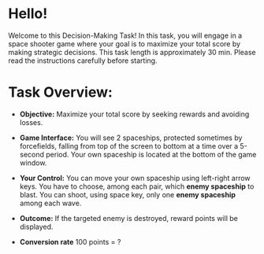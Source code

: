 # Hello!
Welcome to this Decision-Making Task! In this task, you will engage in a space shooter game where your goal is to maximize your total score by making strategic decisions. This task length is approximately 30 min. Please read the instructions carefully before starting.

# Task Overview:

* **Objective:** Maximize your total score by seeking rewards and avoiding losses.

* **Game Interface:** You will see 2 spaceships, protected sometimes by forcefields, falling from top of the screen to bottom at a time over a 5-second period. Your own spaceship is located at the bottom of the game window.

* **Your Control:** You can move your own spaceship using left-right arrow keys.  You have to choose, among each pair, which **enemy spaceship** to blast. You can shoot, using space key, only one **enemy spaceship** among each wave.

* **Outcome:** If the targeted enemy is destroyed, reward points will be displayed. 

* **Conversion rate** 100 points = ? 

<!---
display=flex 
--->
